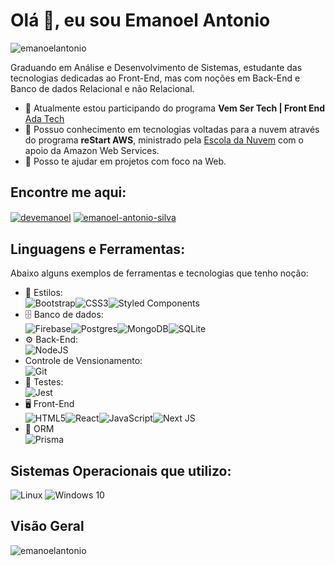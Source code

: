 # Olá 👋, eu sou Emanoel Antonio

<p align="left"> <img src="https://komarev.com/ghpvc/?username=emanoelantonio&label=Profile%20views&color=0e75b6&style=flat" alt="emanoelantonio" /> </p>
Graduando em Análise e Desenvolvimento de Sistemas, estudante das tecnologias dedicadas ao Front-End, mas com noções em Back-End e Banco de dados Relacional e não Relacional.

- 🔭 Atualmente estou participando do programa **Vem Ser Tech | Front End** [Ada Tech](https://ada.tech/sou-aluno/programas/ifood-vem-ser-tech)
- 🌱 Possuo conhecimento em tecnologias voltadas para a nuvem através do programa **reStart AWS**, ministrado pela [Escola da Nuvem](https://escoladanuvem.org/) com o apoio da Amazon Web Services.
- 💬 Posso te ajudar em projetos com foco na Web.

## Encontre me aqui:
<p align="left">
<a href="https://twitter.com/devemanoel" target="blank"><img align="center" src="https://img.shields.io/badge/X-%23000000.svg?style=for-the-badge&logo=X&logoColor=white" alt="devemanoel" /></a>
<a href="https://linkedin.com/in/emanoelantonio" target="blank"><img align="center" src="https://img.shields.io/badge/linkedin-%230077B5.svg?style=for-the-badge&logo=linkedin&logoColor=white" alt="emanoel-antonio-silva"/></a>
</p>

## Linguagens e Ferramentas:
Abaixo alguns exemplos de ferramentas e tecnologias que tenho noção:

- 🎨 Estilos:<br>
![Bootstrap](https://img.shields.io/badge/bootstrap-%23563D7C.svg?style=for-the-badge&logo=bootstrap&logoColor=white)![CSS3](https://img.shields.io/badge/css3-%231572B6.svg?style=for-the-badge&logo=css3&logoColor=white)![Styled Components](https://img.shields.io/badge/styled--components-DB7093?style=for-the-badge&logo=styled-components&logoColor=white)<br>
- 🗄️ Banco de dados:<br>
![Firebase](https://img.shields.io/badge/firebase-%23039BE5.svg?style=for-the-badge&logo=firebase)![Postgres](https://img.shields.io/badge/postgres-%23316192.svg?style=for-the-badge&logo=postgresql&logoColor=white)![MongoDB](https://img.shields.io/badge/MongoDB-%234ea94b.svg?style=for-the-badge&logo=mongodb&logoColor=white)![SQLite](https://img.shields.io/badge/sqlite-%2307405e.svg?style=for-the-badge&logo=sqlite&logoColor=white)<br>
- ⚙️ Back-End:<br>
![NodeJS](https://img.shields.io/badge/node.js-6DA55F?style=for-the-badge&logo=node.js&logoColor=white)<br>
- Controle de Vensionamento:<br>
![Git](https://img.shields.io/badge/git-%23F05033.svg?style=for-the-badge&logo=git&logoColor=white)<br>
- 🧪 Testes:<br>
![Jest](https://img.shields.io/badge/-jest-%23C21325?style=for-the-badge&logo=jest&logoColor=white)
- 🖥️ Front-End<br>
![HTML5](https://img.shields.io/badge/html5-%23E34F26.svg?style=for-the-badge&logo=html5&logoColor=white)![React](https://img.shields.io/badge/react-%2320232a.svg?style=for-the-badge&logo=react&logoColor=%2361DAFB)![JavaScript](https://img.shields.io/badge/javascript-%23323330.svg?style=for-the-badge&logo=javascript&logoColor=%23F7DF1E)![Next JS](https://img.shields.io/badge/Next-black?style=for-the-badge&logo=next.js&logoColor=white)<br>
- 🎋 ORM<br>
 ![Prisma](https://img.shields.io/badge/Prisma-3982CE?style=for-the-badge&logo=Prisma&logoColor=white)

## Sistemas Operacionais que utilizo:
![Linux](https://img.shields.io/badge/Linux-FCC624?style=for-the-badge&logo=linux&logoColor=black)
![Windows 10](https://img.shields.io/badge/Windows-0078D6?style=for-the-badge&logo=windows&logoColor=white)<br>
## Visão Geral
<p><img align="left" src="https://github-readme-stats.vercel.app/api/top-langs?username=emanoelantonio&show_icons=true&locale=en&layout=compact" alt="emanoelantonio" /></p>

